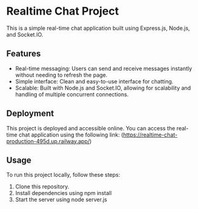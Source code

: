 # Realtime Chat Project

This is a simple real-time chat application built using Express.js, Node.js, and Socket.IO.

## Features

- Real-time messaging: Users can send and receive messages instantly without needing to refresh the page.
- Simple interface: Clean and easy-to-use interface for chatting.
- Scalable: Built with Node.js and Socket.IO, allowing for scalability and handling of multiple concurrent connections.

## Deployment

This project is deployed and accessible online. You can access the real-time chat application using the following link:
(https://realtime-chat-production-495d.up.railway.app/)

## Usage

To run this project locally, follow these steps:

1. Clone this repository.
2. Install dependencies using npm install
3. Start the server using node server.js
